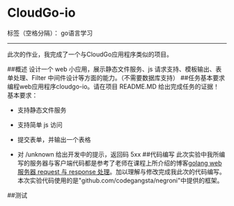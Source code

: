 ﻿# CloudGo-io
标签（空格分隔）： go语言学习

---
此次的作业，我完成了一个与CloudGo应用程序类似的项目。

##概述
设计一个 web 小应用，展示静态文件服务、js 请求支持、模板输出、表单处理、Filter 中间件设计等方面的能力。（不需要数据库支持）
##任务基本要求
编程web应用程序cloudgo-io。请在项目 README.MD 给出完成任务的证据！
基本要求：

* 支持静态文件服务

* 支持简单 js 访问

* 提交表单，并输出一个表格

* 对 /unknown 给出开发中的提示，返回码 5xx
##代码编写
此次实验中我所编写的服务器与客户端代码都是参考了老师在课程上所介绍的博客[golang web 服务器 request 与 response 处理](http://blog.csdn.net/pmlpml/article/details/78539261)。加以理解与修改完成我此次的代码编写。本次实验代码使用的是"github.com/codegangsta/negroni"中提供的框架。

##测试




